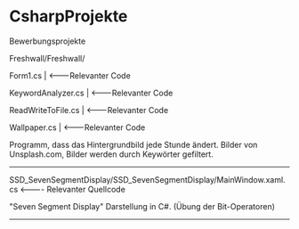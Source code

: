 # CsharpProjekte
Bewerbungsprojekte

Freshwall/Freshwall/

Form1.cs                | <---Relevanter Code

KeywordAnalyzer.cs      | <---Relevanter Code

ReadWriteToFile.cs      | <---Relevanter Code

Wallpaper.cs            | <---Relevanter Code

Programm, dass das Hintergrundbild jede Stunde ändert. Bilder von Unsplash.com, Bilder werden durch Keywörter gefiltert.

----------------------------------------------

SSD_SevenSegmentDisplay/SSD_SevenSegmentDisplay/MainWindow.xaml.cs <---- Relevanter Quellcode

"Seven Segment Display" Darstellung in C#. (Übung der Bit-Operatoren)

---------------------------------------------
